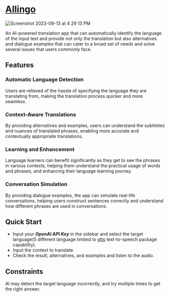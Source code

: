 # [AIlingo](https://ailingo.streamlit.app/)
![Screenshot 2023-09-13 at 4 29 13 PM](https://github.com/Yadan-Wei/AIlingo/assets/84998528/2d1fc58e-3c02-4aa6-830d-090e730bd0a3)

An AI-powered translation app that can automatically identify the language of the input text and provide not only the translation but also alternatives and dialogue examples that can cater to a broad set of needs and solve several issues that users commonly face.

## Features
### Automatic Language Detection
Users are relieved of the hassle of specifying the language they are translating from, making the translation process quicker and more seamless.

### Context-Aware Translations
By providing alternatives and examples, users can understand the subtleties and nuances of translated phrases, enabling more accurate and contextually appropriate translations.

### Learning and Enhancement
Language learners can benefit significantly as they get to see the phrases in various contexts, helping them understand the practical usage of words and phrases, and enhancing their language learning journey.

### Conversation Simulation
By providing dialogue examples, the app can simulate real-life conversations, helping users construct sentences correctly and understand how different phrases are used in conversations.

## Quick Start
* Input your ***OpenAI API Key*** in the sidebar and select the target language(5 different language limited to [gtts](https://gtts.readthedocs.io/en/latest/) text-to-speech package capability).
* Input the context to translate.
* Check the result, alternatives, and examples and listen to the audio.

## Constraints
AI may detect the target language incorrectly, and try multiple times to get the right answer.
